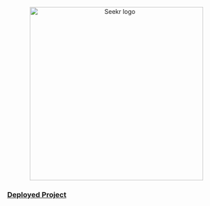 <p align="center">
<img width='400' alt='Seekr logo' src='https://user-images.githubusercontent.com/101955307/212570032-6f4b44aa-de3d-44ec-8daa-cebc03324f36.svg'>
</p>

### [Deployed Project](https://seekr-wine.vercel.app/)

